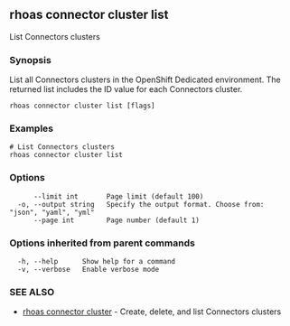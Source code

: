 ## rhoas connector cluster list

List Connectors clusters

### Synopsis

List all Connectors clusters in the OpenShift Dedicated environment. The returned list includes the ID value for each Connectors cluster.


```
rhoas connector cluster list [flags]
```

### Examples

```
# List Connectors clusters
rhoas connector cluster list

```

### Options

```
      --limit int       Page limit (default 100)
  -o, --output string   Specify the output format. Choose from: "json", "yaml", "yml"
      --page int        Page number (default 1)
```

### Options inherited from parent commands

```
  -h, --help      Show help for a command
  -v, --verbose   Enable verbose mode
```

### SEE ALSO

* [rhoas connector cluster](rhoas_connector_cluster.md)	 - Create, delete, and list Connectors clusters

